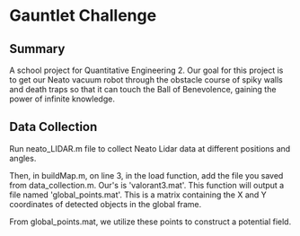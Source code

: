 # Gauntlet Challenge
## Summary
A school project for Quantitative Engineering 2. Our goal for this project is to get our Neato vacuum robot through the obstacle course of spiky walls and death traps so that it can touch the Ball of Benevolence, gaining the power of infinite knowledge. 

## Data Collection
Run neato_LIDAR.m file to collect Neato Lidar data at different
positions and angles. 

Then, in buildMap.m, on line 3, in the load function, add the file
you saved from data_collection.m. Our's is 'valorant3.mat'. This function will output a file named 'global_points.mat'. This is a matrix containing the X and Y coordinates of detected objects in the global frame.

From global_points.mat, we utilize these points to construct a potential field.
